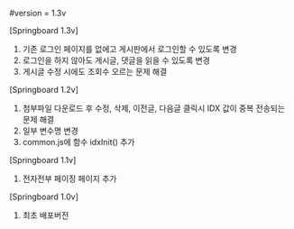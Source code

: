 #version = 1.3v

[Springboard 1.3v]
1. 기존 로그인 페이지를 없에고 게시판에서 로그인할 수 있도록 변경
2. 로그인을 하지 않아도 게시글, 댓글을 읽을 수 있도록 변경
3. 게시글 수정 시에도 조회수 오르는 문제 해결 


[Springboard 1.2v]
1. 첨부파일 다운로드 후 수정, 삭제, 이전글, 다음글 클릭시 IDX 값이 중복 전송되는 문제 해결
2. 일부 변수명 변경
3. common.js에 함수 idxInit() 추가

[Springboard 1.1v]
1. 전자전부 페이징 페이지 추가

[Springboard 1.0v]
1. 최초 배포버전
